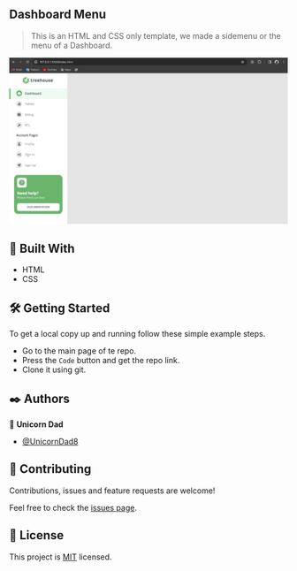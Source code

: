 ## Dashboard Menu

> This is an HTML and CSS only template, we made a sidemenu or the menu of a Dashboard.

![Menu Dashboard](./app_screenshot.png)

## 🔧 Built With

- HTML
- CSS

## 🛠 Getting Started

To get a local copy up and running follow these simple example steps.

- Go to the main page of te repo.
- Press the `Code` button and get the repo link.
- Clone it using git.

## ✒️ Authors

👤 **Unicorn Dad**

- [@UnicornDad8](https://github.com/UnicornDad8)

## 🤝 Contributing

Contributions, issues and feature requests are welcome!

Feel free to check the [issues page](https://github.com/UnicornDad8/treehouse-sidemenu/issues).

## 📝 License

This project is [MIT](lic.url) licensed.
